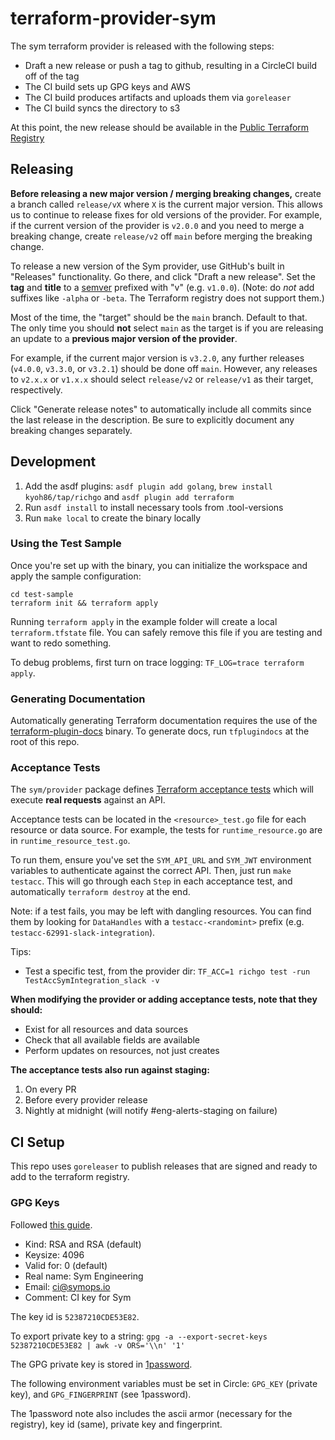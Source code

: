 # terraform-provider-sym

The sym terraform provider is released with the following steps:
* Draft a new release or push a tag to github, resulting in a CircleCI build off of the tag
* The CI build sets up GPG keys and AWS
* The CI build produces artifacts and uploads them via `goreleaser`
* The CI build syncs the directory to s3

At this point, the new release should be available in the [Public Terraform Registry](https://registry.terraform.io/providers/symopsio/sym/latest)

## Releasing

**Before releasing a new major version / merging breaking changes,** create a branch called `release/vX` where `X` is the current major version. This allows us to continue to release fixes for old versions of the provider. For example, if the current version of the provider is `v2.0.0` and you need to merge a breaking change, create `release/v2` off `main` before merging the breaking change.

To release a new version of the Sym provider, use GitHub's built in "Releases" functionality. Go there, and click "Draft a new release". Set the **tag** and **title** to a [semver](https://semver.org/) prefixed with "v" (e.g. `v1.0.0`). (Note: do _not_ add suffixes like `-alpha` or `-beta`. The Terraform registry does not support them.)

Most of the time, the "target" should be the `main` branch. Default to that. The only time you should **not** select `main` as the target is if you are releasing an update to a **previous major version of the provider**.

For example, if the current major version is `v3.2.0`, any further releases (`v4.0.0`, `v3.3.0`, or `v3.2.1`) should be done off `main`. However, any releases to `v2.x.x` or `v1.x.x` should select `release/v2` or `release/v1` as their target, respectively.

Click "Generate release notes" to automatically include all commits since the last release in the description. Be sure to explicitly document any breaking changes separately.

## Development

1. Add the asdf plugins: `asdf plugin add golang`, `brew install kyoh86/tap/richgo` and `asdf plugin add terraform`
2. Run `asdf install` to install necessary tools from .tool-versions
3. Run `make local` to create the binary locally

### Using the Test Sample

Once you're set up with the binary, you can initialize the workspace and apply the sample configuration:

```shell
cd test-sample
terraform init && terraform apply
```

Running `terraform apply` in the example folder will create a local `terraform.tfstate` file. You can safely remove this file if you are testing and want to redo something.

To debug problems, first turn on trace logging: `TF_LOG=trace terraform apply`.

### Generating Documentation

Automatically generating Terraform documentation requires the use of the [terraform-plugin-docs](https://github.com/hashicorp/terraform-plugin-docs) binary. To generate docs, run `tfplugindocs` at the root of this repo.

### Acceptance Tests

The `sym/provider` package defines [Terraform acceptance tests](https://www.terraform.io/plugin/sdkv2/testing/acceptance-tests) which will execute **real requests** against an API.

Acceptance tests can be located in the `<resource>_test.go` file for each resource or data source. For example, the tests for `runtime_resource.go` are in `runtime_resource_test.go`.

To run them, ensure you've set the `SYM_API_URL` and `SYM_JWT` environment variables to authenticate against the correct API. Then, just run `make testacc`. This will go through each `Step` in each acceptance test, and automatically `terraform destroy` at the end.

Note: if a test fails, you may be left with dangling resources. You can find them by looking for `DataHandles` with a `testacc-<randomint>` prefix (e.g. `testacc-62991-slack-integration`).

Tips:
- Test a specific test, from the provider dir: `TF_ACC=1 richgo test -run  TestAccSymIntegration_slack -v`


**When modifying the provider or adding acceptance tests, note that they should:**
* Exist for all resources and data sources
* Check that all available fields are available
* Perform updates on resources, not just creates

**The acceptance tests also run against staging:**
1. On every PR
2. Before every provider release
3. Nightly at midnight (will notify #eng-alerts-staging on failure)

## CI Setup

This repo uses `goreleaser` to publish releases that are signed and ready to add to the terraform registry.

### GPG Keys

Followed [this guide](https://docs.github.com/en/free-pro-team@latest/github/authenticating-to-github/generating-a-new-gpg-key).

* Kind: RSA and RSA (default)
* Keysize: 4096
* Valid for: 0 (default)
* Real name: Sym Engineering
* Email: ci@symops.io
* Comment: CI key for Sym

The key id is `52387210CDE53E82`.

To export private key to a string:
`gpg -a --export-secret-keys 52387210CDE53E82 | awk -v ORS='\\n' '1'`

The GPG private key is stored in [1password](https://start.1password.com/open/i?a=2TO6ZEW3SJD4LNVVDNSFUVV4EM&v=u22rzchdnmtttx65w2diswg5hu&i=n4dfszockvgxziiiznj6ogxstm&h=team-sym.1password.com).

The following environment variables must be set in Circle: `GPG_KEY` (private key), and `GPG_FINGERPRINT` (see 1password).

The 1password note also includes the ascii armor (necessary for the registry), key id (same), private key and fingerprint.

